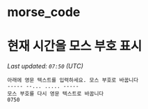 # morse_code
# 현재 시간을 모스 부호 표시
<!-- MORSE_TIME_START -->
<!-- MORSE_TIME_START -->
_Last updated: `07:50` (UTC)_

```
아래에 영문 텍스트를 입력하세요. 모스 부호로 바꿉니다
----- --... ..... -----
모스 부호를 다시 영문 텍스트로 바꿉니다
0750
```
<!-- MORSE_TIME_END -->
